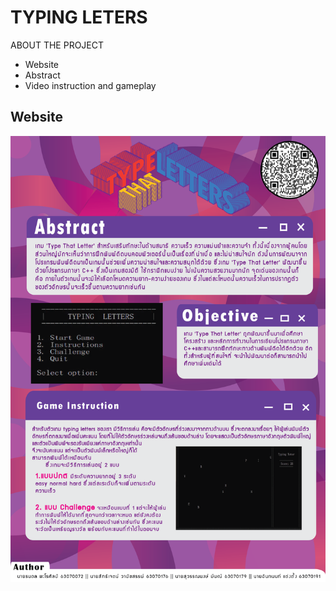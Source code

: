 # TYPING LETERS

ABOUT THE PROJECT
- Website
- Abstract
- Video instruction and gameplay

## Website
![Poster](https://github.com/tanadonparosin/Project-Computer-progamming/blob/main/Poster.png)
 
